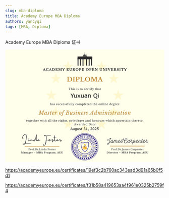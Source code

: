```yaml
---
slug: mba-diploma
title: Academy Europe MBA Diploma
authors: yancyqi
tags: [MBA, Diploma]
---
```


Academy Europe MBA Diploma 证书

![](./mba-diploma.png#md-h-fit)

https://academyeurope.eu/certificates/19ef3c2b760ac343ead3d91a65b0f5d1

<!--truncate-->

https://academyeurope.eu/certificates/f31b58a419653aa4f961e0325b2759f4